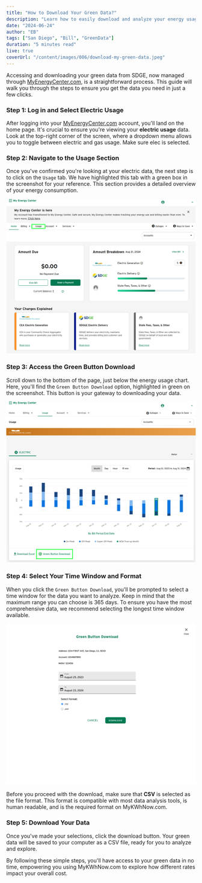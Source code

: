 ```yaml
---
title: "How to Download Your Green Data?"
description: "Learn how to easily download and analyze your energy usage from your energy provider with our step-by-step guide. Whether you're looking to save on costs or just curious about your consumption, this quick tutorial will walk you through everything you need to know. Get started now and take control of your energy future!"
date: "2024-06-24"
author: "EB"
tags: ["San Diego", "Bill", "GreenData"]
duration: "5 minutes read"
live: true
coverUrl: "/content/images/006/download-my-green-data.jpeg"
---
```


Accessing and downloading your green data from SDGE, now managed through [MyEnergyCenter.com](https://myenergycenter.com), is a straightforward process. This guide will walk you through the steps to ensure you get the data you need in just a few clicks.

### Step 1: Log in and Select Electric Usage

After logging into your [MyEnergyCenter.com](https://myenergycenter.com) account, you'll land on the home page. It's crucial to ensure you're viewing your **electric usage** data. Look at the top-right corner of the screen, where a dropdown menu allows you to toggle between electric and gas usage. Make sure elec is selected.

### Step 2: Navigate to the Usage Section

Once you've confirmed you're looking at your electric data, the next step is to click on the `Usage` tab. We have highlighted this tab with a green box in the screenshot for your reference. This section provides a detailed overview of your energy consumption.

![Navigate to Usage Section](/content/images/006/sdge-select-usage.png)

### Step 3: Access the Green Button Download

Scroll down to the bottom of the page, just below the energy usage chart. Here, you'll find the `Green Button Download` option, highlighted in green on the screenshot. This button is your gateway to downloading your data.

![Access Green Button Download](/content/images/006/sdge-select-green-button-download.png)

### Step 4: Select Your Time Window and Format

When you click the `Green Button Download`, you'll be prompted to select a time window for the data you want to analyze. Keep in mind that the maximum range you can choose is 365 days. To ensure you have the most comprehensive data, we recommend selecting the longest time window available.

![Select Time Window and Format](/content/images/006/sdge-select-time-window.png)

Before you proceed with the download, make sure that **CSV** is selected as the file format. This format is compatible with most data analysis tools, is human readable, and is the required format on MyKWhNow.com.

### Step 5: Download Your Data

Once you've made your selections, click the download button. Your green data will be saved to your computer as a CSV file, ready for you to analyze and explore.

By following these simple steps, you'll have access to your green data in no time, empowering you using MyKWhNow.com to explore how different rates impact your overall cost. 